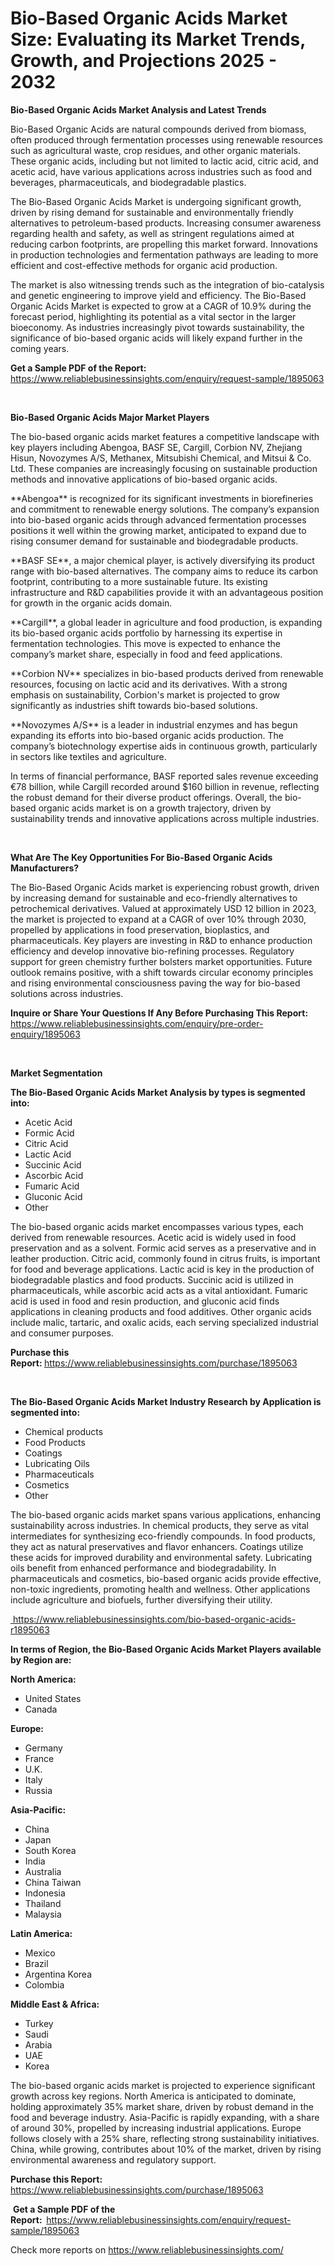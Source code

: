 <p><h1>Bio-Based Organic Acids Market Size: Evaluating its Market Trends, Growth, and Projections 2025 - 2032</h1></p><p><strong>Bio-Based Organic Acids Market Analysis and Latest Trends</strong></p>
<p><p>Bio-Based Organic Acids are natural compounds derived from biomass, often produced through fermentation processes using renewable resources such as agricultural waste, crop residues, and other organic materials. These organic acids, including but not limited to lactic acid, citric acid, and acetic acid, have various applications across industries such as food and beverages, pharmaceuticals, and biodegradable plastics.</p><p>The Bio-Based Organic Acids Market is undergoing significant growth, driven by rising demand for sustainable and environmentally friendly alternatives to petroleum-based products. Increasing consumer awareness regarding health and safety, as well as stringent regulations aimed at reducing carbon footprints, are propelling this market forward. Innovations in production technologies and fermentation pathways are leading to more efficient and cost-effective methods for organic acid production.</p><p>The market is also witnessing trends such as the integration of bio-catalysis and genetic engineering to improve yield and efficiency. The Bio-Based Organic Acids Market is expected to grow at a CAGR of 10.9% during the forecast period, highlighting its potential as a vital sector in the larger bioeconomy. As industries increasingly pivot towards sustainability, the significance of bio-based organic acids will likely expand further in the coming years.</p></p>
<p><strong>Get a Sample PDF of the Report:&nbsp;</strong> <a href="https://www.reliablebusinessinsights.com/enquiry/request-sample/1895063?utm_campaign=39&utm_medium=2&utm_source=Github&utm_content=ia&utm_term=14012025&utm_id=bio-based-organic-acids">https://www.reliablebusinessinsights.com/enquiry/request-sample/1895063</a></p>
<p>&nbsp;</p>
<p><strong>Bio-Based Organic Acids Major Market Players</strong></p>
<p><p>The bio-based organic acids market features a competitive landscape with key players including Abengoa, BASF SE, Cargill, Corbion NV, Zhejiang Hisun, Novozymes A/S, Methanex, Mitsubishi Chemical, and Mitsui & Co. Ltd. These companies are increasingly focusing on sustainable production methods and innovative applications of bio-based organic acids.</p><p>**Abengoa** is recognized for its significant investments in biorefineries and commitment to renewable energy solutions. The company’s expansion into bio-based organic acids through advanced fermentation processes positions it well within the growing market, anticipated to expand due to rising consumer demand for sustainable and biodegradable products.</p><p>**BASF SE**, a major chemical player, is actively diversifying its product range with bio-based alternatives. The company aims to reduce its carbon footprint, contributing to a more sustainable future. Its existing infrastructure and R&D capabilities provide it with an advantageous position for growth in the organic acids domain.</p><p>**Cargill**, a global leader in agriculture and food production, is expanding its bio-based organic acids portfolio by harnessing its expertise in fermentation technologies. This move is expected to enhance the company’s market share, especially in food and feed applications.</p><p>**Corbion NV** specializes in bio-based products derived from renewable resources, focusing on lactic acid and its derivatives. With a strong emphasis on sustainability, Corbion's market is projected to grow significantly as industries shift towards bio-based solutions.</p><p>**Novozymes A/S** is a leader in industrial enzymes and has begun expanding its efforts into bio-based organic acids production. The company’s biotechnology expertise aids in continuous growth, particularly in sectors like textiles and agriculture.</p><p>In terms of financial performance, BASF reported sales revenue exceeding €78 billion, while Cargill recorded around $160 billion in revenue, reflecting the robust demand for their diverse product offerings. Overall, the bio-based organic acids market is on a growth trajectory, driven by sustainability trends and innovative applications across multiple industries.</p></p>
<p>&nbsp;</p>
<p><strong>What Are The Key Opportunities For Bio-Based Organic Acids Manufacturers?</strong></p>
<p><p>The Bio-Based Organic Acids market is experiencing robust growth, driven by increasing demand for sustainable and eco-friendly alternatives to petrochemical derivatives. Valued at approximately USD 12 billion in 2023, the market is projected to expand at a CAGR of over 10% through 2030, propelled by applications in food preservation, bioplastics, and pharmaceuticals. Key players are investing in R&D to enhance production efficiency and develop innovative bio-refining processes. Regulatory support for green chemistry further bolsters market opportunities. Future outlook remains positive, with a shift towards circular economy principles and rising environmental consciousness paving the way for bio-based solutions across industries.</p></p>
<p><strong>Inquire or Share Your Questions If Any Before Purchasing This Report:</strong> <a href="https://www.reliablebusinessinsights.com/enquiry/pre-order-enquiry/1895063?utm_campaign=39&utm_medium=2&utm_source=Github&utm_content=ia&utm_term=14012025&utm_id=bio-based-organic-acids">https://www.reliablebusinessinsights.com/enquiry/pre-order-enquiry/1895063</a></p>
<p>&nbsp;</p>
<p><strong>Market Segmentation</strong></p>
<p><strong>The Bio-Based Organic Acids Market Analysis by types is segmented into:</strong></p>
<p><ul><li>Acetic Acid</li><li>Formic Acid</li><li>Citric Acid</li><li>Lactic Acid</li><li>Succinic Acid</li><li>Ascorbic Acid</li><li>Fumaric Acid</li><li>Gluconic Acid</li><li>Other</li></ul></p>
<p><p>The bio-based organic acids market encompasses various types, each derived from renewable resources. Acetic acid is widely used in food preservation and as a solvent. Formic acid serves as a preservative and in leather production. Citric acid, commonly found in citrus fruits, is important for food and beverage applications. Lactic acid is key in the production of biodegradable plastics and food products. Succinic acid is utilized in pharmaceuticals, while ascorbic acid acts as a vital antioxidant. Fumaric acid is used in food and resin production, and gluconic acid finds applications in cleaning products and food additives. Other organic acids include malic, tartaric, and oxalic acids, each serving specialized industrial and consumer purposes.</p></p>
<p><strong>Purchase this Report:&nbsp;</strong><a href="https://www.reliablebusinessinsights.com/purchase/1895063?utm_campaign=39&utm_medium=2&utm_source=Github&utm_content=ia&utm_term=14012025&utm_id=bio-based-organic-acids">https://www.reliablebusinessinsights.com/purchase/1895063</a></p>
<p>&nbsp;</p>
<p><strong>The Bio-Based Organic Acids Market Industry Research by Application is segmented into:</strong></p>
<p><ul><li>Chemical products</li><li>Food Products</li><li>Coatings</li><li>Lubricating Oils</li><li>Pharmaceuticals</li><li>Cosmetics</li><li>Other</li></ul></p>
<p><p>The bio-based organic acids market spans various applications, enhancing sustainability across industries. In chemical products, they serve as vital intermediates for synthesizing eco-friendly compounds. In food products, they act as natural preservatives and flavor enhancers. Coatings utilize these acids for improved durability and environmental safety. Lubricating oils benefit from enhanced performance and biodegradability. In pharmaceuticals and cosmetics, bio-based organic acids provide effective, non-toxic ingredients, promoting health and wellness. Other applications include agriculture and biofuels, further diversifying their utility.</p></p>
<p><a href="https://www.reliablebusinessinsights.com/bio-based-organic-acids-r1895063?utm_campaign=39&utm_medium=2&utm_source=Github&utm_content=ia&utm_term=14012025&utm_id=bio-based-organic-acids">&nbsp;https://www.reliablebusinessinsights.com/bio-based-organic-acids-r1895063</a></p>
<p><strong>In terms of Region, the Bio-Based Organic Acids Market Players available by Region are:</strong></p>
<p>
    <p> <strong> North America: </strong>
        <ul>
            <li>United States</li>
            <li>Canada</li>
        </ul>
        </p> 
    <p> <strong> Europe: </strong>
        <ul>
            <li>Germany</li>
            <li>France</li>
            <li>U.K.</li>
            <li>Italy</li>
            <li>Russia</li>
        </ul>
        </p> 
    <p> <strong> Asia-Pacific: </strong>
        <ul>
            <li>China</li>
            <li>Japan</li>
            <li>South Korea</li>
            <li>India</li>
            <li>Australia</li>
            <li>China Taiwan</li>
            <li>Indonesia</li>
            <li>Thailand</li>
            <li>Malaysia</li>
        </ul>
        </p> 
    <p> <strong> Latin America: </strong>
        <ul>
            <li>Mexico</li>
            <li>Brazil</li>
            <li>Argentina Korea</li>
            <li>Colombia</li>
        </ul>
        </p> 
    <p> <strong> Middle East & Africa: </strong>
        <ul>
            <li>Turkey</li>
            <li>Saudi</li>
            <li>Arabia</li>
            <li>UAE</li>
            <li>Korea</li>
        </ul>
    </p>
    </p>
<p><p>The bio-based organic acids market is projected to experience significant growth across key regions. North America is anticipated to dominate, holding approximately 35% market share, driven by robust demand in the food and beverage industry. Asia-Pacific is rapidly expanding, with a share of around 30%, propelled by increasing industrial applications. Europe follows closely with a 25% share, reflecting strong sustainability initiatives. China, while growing, contributes about 10% of the market, driven by rising environmental awareness and regulatory support.</p></p>
<p><strong>Purchase this Report: </strong><a href="https://www.reliablebusinessinsights.com/purchase/1895063?utm_campaign=39&utm_medium=2&utm_source=Github&utm_content=ia&utm_term=14012025&utm_id=bio-based-organic-acids">https://www.reliablebusinessinsights.com/purchase/1895063</a></p>
<p>&nbsp;<strong>Get a Sample PDF of the Report:&nbsp;&nbsp;</strong><a href="https://www.reliablebusinessinsights.com/enquiry/request-sample/1895063?utm_campaign=39&utm_medium=2&utm_source=Github&utm_content=ia&utm_term=14012025&utm_id=bio-based-organic-acids">https://www.reliablebusinessinsights.com/enquiry/request-sample/1895063</a></p>
<p><strong></strong></p>
<p>Check more reports on <a href="https://www.reliablebusinessinsights.com/?utm_campaign=39&utm_medium=2&utm_source=Github&utm_content=ia&utm_term=14012025&utm_id=bio-based-organic-acids">https://www.reliablebusinessinsights.com/</a></p>